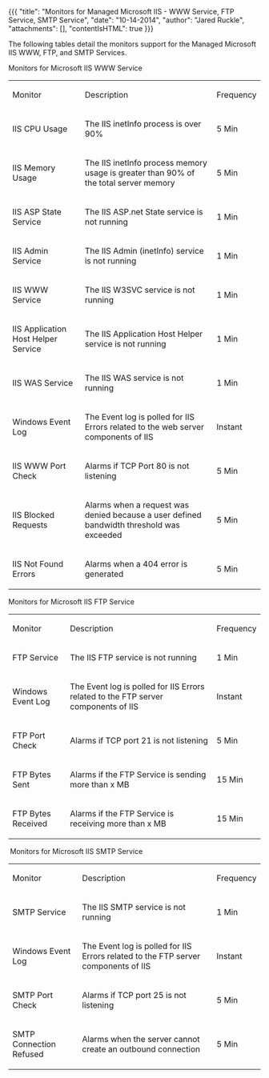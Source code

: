 {{{
  "title": "Monitors for Managed Microsoft IIS - WWW Service, FTP Service, SMTP Service",
  "date": "10-14-2014",
  "author": "Jared Ruckle",
  "attachments": [],
  "contentIsHTML": true
}}}

<p>The following tables detail the monitors support for the Managed Microsoft IIS WWW, FTP, and SMTP Services.</p>
Monitors for Microsoft IIS WWW Service
<table>
  <tbody>
    <tr>
      <td>
        <p>Monitor</p>
      </td>
      <td>
        <p>Description</p>
      </td>
      <td>
        <p>Frequency</p>
      </td>
    </tr>
    <tr>
      <td>
        <p>IIS CPU Usage</p>
      </td>
      <td>
        <p>The IIS inetInfo process is over 90%</p>
      </td>
      <td>
        <p>5 Min</p>
      </td>
    </tr>
    <tr>
      <td>
        <p>IIS Memory Usage</p>
      </td>
      <td>
        <p>The IIS inetInfo process memory usage is greater than 90% of the total server memory</p>
      </td>
      <td>
        <p>5 Min</p>
      </td>
    </tr>
    <tr>
      <td>
        <p>IIS ASP State Service</p>
      </td>
      <td>
        <p>The IIS ASP.net State service is not running</p>
      </td>
      <td>
        <p>1 Min</p>
      </td>
    </tr>
    <tr>
      <td>
        <p>IIS Admin Service</p>
      </td>
      <td>
        <p>The IIS Admin (inetInfo) service is not running</p>
      </td>
      <td>
        <p>1 Min</p>
      </td>
    </tr>
    <tr>
      <td>
        <p>IIS WWW Service</p>
      </td>
      <td>
        <p>The IIS W3SVC service is not running</p>
      </td>
      <td>
        <p>1 Min</p>
      </td>
    </tr>
    <tr>
      <td>
        <p>IIS Application Host Helper Service</p>
      </td>
      <td>
        <p>The IIS Application Host Helper service is not running</p>
      </td>
      <td>
        <p>1 Min</p>
      </td>
    </tr>
    <tr>
      <td>
        <p>IIS WAS Service</p>
      </td>
      <td>
        <p>The IIS WAS service is not running</p>
      </td>
      <td>
        <p>1 Min</p>
      </td>
    </tr>
    <tr>
      <td>
        <p>Windows Event Log</p>
      </td>
      <td>
        <p>The Event log is polled for IIS Errors related to the web server components of IIS</p>
      </td>
      <td>
        <p>Instant</p>
      </td>
    </tr>
    <tr>
      <td>
        <p>IIS WWW Port Check</p>
      </td>
      <td>
        <p>Alarms if TCP Port 80 is not listening</p>
      </td>
      <td>
        <p>5 Min</p>
      </td>
    </tr>
    <tr>
      <td>
        <p>IIS Blocked Requests</p>
      </td>
      <td>
        <p>Alarms when a request was denied because a user defined bandwidth threshold was exceeded</p>
      </td>
      <td>
        <p>5 Min</p>
      </td>
    </tr>
    <tr>
      <td>
        <p>IIS Not Found Errors</p>
      </td>
      <td>
        <p>Alarms when a 404 error is generated</p>
      </td>
      <td>
        <p>5 Min</p>
      </td>
    </tr>
  </tbody>
</table>
Monitors for Microsoft IIS FTP Service
<table>
  <tbody>
    <tr>
      <td>
        <p>Monitor</p>
      </td>
      <td>
        <p>Description</p>
      </td>
      <td>
        <p>Frequency</p>
      </td>
    </tr>
    <tr>
      <td>
        <p>FTP Service</p>
      </td>
      <td>
        <p>The IIS FTP service is not running</p>
      </td>
      <td>
        <p>1 Min</p>
      </td>
    </tr>
    <tr>
      <td>
        <p>Windows Event Log</p>
      </td>
      <td>
        <p>The Event log is polled for IIS Errors related to the FTP server components of IIS</p>
      </td>
      <td>
        <p>Instant</p>
      </td>
    </tr>
    <tr>
      <td>
        <p>FTP Port Check</p>
      </td>
      <td>
        <p>Alarms if TCP port 21 is not listening</p>
      </td>
      <td>
        <p>5 Min</p>
      </td>
    </tr>
    <tr>
      <td>
        <p>FTP Bytes Sent</p>
      </td>
      <td>
        <p>Alarms if the FTP Service is sending more than x MB</p>
      </td>
      <td>
        <p>15 Min</p>
      </td>
    </tr>
    <tr>
      <td>
        <p>FTP Bytes Received</p>
      </td>
      <td>
        <p>Alarms if the FTP Service is receiving more than x MB</p>
      </td>
      <td>
        <p>15 Min</p>
      </td>
    </tr>
  </tbody>
</table>
<strong>&nbsp;</strong>Monitors for Microsoft IIS SMTP Service
<table>
  <tbody>
    <tr>
      <td>
        <p>Monitor</p>
      </td>
      <td>
        <p>Description</p>
      </td>
      <td>
        <p>Frequency</p>
      </td>
    </tr>
    <tr>
      <td>
        <p>SMTP Service</p>
      </td>
      <td>
        <p>The IIS SMTP service is not running</p>
      </td>
      <td>
        <p>1 Min</p>
      </td>
    </tr>
    <tr>
      <td>
        <p>Windows Event Log</p>
      </td>
      <td>
        <p>The Event log is polled for IIS Errors related to the FTP server components of IIS</p>
      </td>
      <td>
        <p>Instant</p>
      </td>
    </tr>
    <tr>
      <td>
        <p>SMTP Port Check</p>
      </td>
      <td>
        <p>Alarms if TCP port 25 is not listening</p>
      </td>
      <td>
        <p>5 Min</p>
      </td>
    </tr>
    <tr>
      <td>
        <p>SMTP Connection Refused</p>
      </td>
      <td>
        <p>Alarms when the server cannot create an outbound connection</p>
      </td>
      <td>
        <p>5 Min</p>
      </td>
    </tr>
  </tbody>
</table>